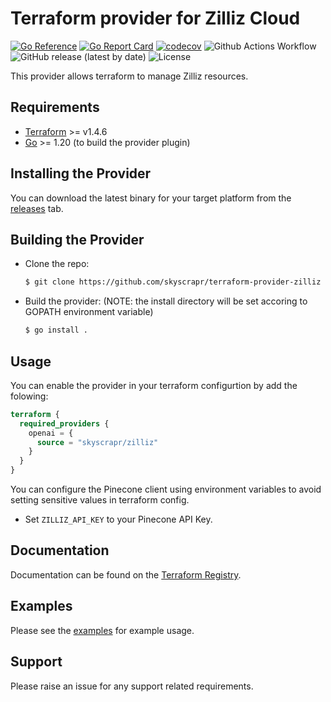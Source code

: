 # Terraform provider for Zilliz Cloud

[![Go Reference](https://pkg.go.dev/badge/github.com/skyscrapr/terraform-provider-zilliz.svg)](https://pkg.go.dev/github.com/skyscrapr/terraform-provider-zilliz)
[![Go Report Card](https://goreportcard.com/badge/github.com/skyscrapr/terraform-provider-zilliz)](https://goreportcard.com/report/github.com/skyscrapr/terraform-provider-zilliz)
[![codecov](https://codecov.io/gh/skyscrapr/terraform-provider-pinecone/graph/badge.svg?token=qobuIzQPuM)](https://codecov.io/gh/skyscrapr/terraform-provider-zilliz)
![Github Actions Workflow](https://github.com/skyscrapr/terraform-provider-zilliz/actions/workflows/test.yml/badge.svg)
![GitHub release (latest by date)](https://img.shields.io/github/v/release/skyscrapr/terraform-provider-zilliz)
![License](https://img.shields.io/dub/l/vibe-d.svg)

This provider allows terraform to manage Zilliz resources.

## Requirements

- [Terraform](https://www.terraform.io/downloads.html) >= v1.4.6
- [Go](https://golang.org/doc/install) >= 1.20 (to build the provider plugin)

## Installing the Provider

<!-- The provider is not yet registered in the official [terraform registry](https://registry.terraform.io/providers/skyscrapr/zilliz/latest) 

This enables the provider to be auto-installed when you run ```terraform init``` -->

You can download the latest binary for your target platform from the [releases](https://github.com/skyscrapr/terraform-provider-zilliz/releases) tab.

## Building the Provider

- Clone the repo:
    ```sh
    $ git clone https://github.com/skyscrapr/terraform-provider-zilliz
    ```

- Build the provider: (NOTE: the install directory will be set accoring to GOPATH environment variable)
    ```sh
    $ go install .
    ```

## Usage

You can enable the provider in your terraform configurtion by add the folowing:
```terraform
terraform {
  required_providers {
    openai = {
      source = "skyscrapr/zilliz"
    }
  }
}
```

You can configure the Pinecone client using environment variables to avoid setting sensitive values in terraform config.
- Set `ZILLIZ_API_KEY` to your Pinecone API Key.

## Documentation

Documentation can be found on the [Terraform Registry](https://registry.terraform.io/providers/skyscrapr/zilliz/latest). 

## Examples

Please see the [examples](https://github.com/skyscrapr/terraform-provider-zilliz/examples) for example usage.

## Support

Please raise an issue for any support related requirements.
